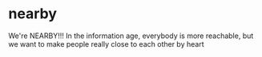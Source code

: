 # nearby
We're NEARBY!!! In the information age, everybody is more reachable, but we want to make people really close to each other by heart
